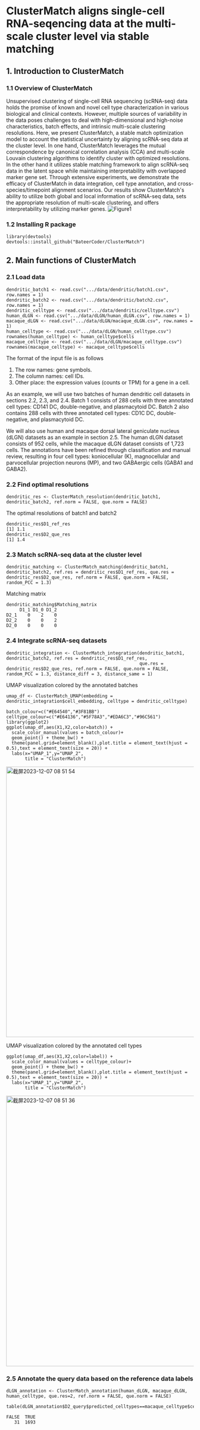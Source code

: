 # ClusterMatch aligns single-cell RNA-seqencing data at the multi-scale cluster level via stable matching
## 1.	Introduction to ClusterMatch
### 1.1	Overview of ClusterMatch
Unsupervised clustering of single-cell RNA sequencing (scRNA-seq) data holds the promise of known and novel cell type characterization in various biological and clinical contexts. However, multiple sources of variability in the data poses challenges to deal with high-dimensional and high-noise characteristics, batch effects, and intrinsic multi-scale clustering resolutions. Here, we present ClusterMatch, a stable match optimization model to account the statistical uncertainty by aligning scRNA-seq data at the cluster level. In one hand, ClusterMatch leverages the mutual correspondence by canonical correlation analysis (CCA) and multi-scale Louvain clustering algorithms to identify cluster with optimized resolutions. In the other hand it utilizes stable matching framework to align scRNA-seq data in the latent space while maintaining interpretability with overlapped marker gene set. Through extensive experiments, we demonstrate the efficacy of ClusterMatch in data integration, cell type annotation, and cross-species/timepoint alignment scenarios. Our results show ClusterMatch's ability to utilize both global and local information of scRNA-seq data, sets the appropriate resolution of multi-scale clustering, and offers interpretability by utilizing marker genes.
![Figure1](https://github.com/BateerCoder/ClusterMatch/assets/150581842/ec50430c-58f1-4498-8da7-c7a246f4dae5)
### 1.2 Installing R package
```
library(devtools)
devtools::install_github("BateerCoder/ClusterMatch")
```
## 2.	Main functions of ClusterMatch
### 2.1 Load data
```
dendritic_batch1 <- read.csv(".../data/dendritic/batch1.csv", row.names = 1)
dendritic_batch2 <- read.csv(".../data/dendritic/batch2.csv", row.names = 1)
dendritic_celltype <- read.csv(".../data/dendritic/celltype.csv")
human_dLGN <- read.csv(".../data/dLGN/human_dLGN.csv", row.names = 1)
macaque_dLGN <- read.csv(".../data/dLGN/macaque_dLGN.csv", row.names = 1)
human_celltype <- read.csv(".../data/dLGN/human_celltype.csv")
rownames(human_celltype) <- human_celltype$cells
macaque_celltype <- read.csv(".../data/dLGN/macaque_celltype.csv")
rownames(macaque_celltype) <- macaque_celltype$cells
```
The format of the input file is as follows
1. The row names: gene symbols.
2. The column names: cell IDs.
3. Other place: the expression values (counts or TPM) for a gene in a cell.

As an example, we will use two batches of human dendritic cell datasets in sections 2.2, 2.3, and 2.4. Batch 1 consists of 288 cells with three annotated cell types: CD141 DC, double-negative, and plasmacytoid DC. Batch 2 also contains 288 cells with three annotated cell types: CD1C DC, double-negative, and plasmacytoid DC.

We will also use human and macaque dorsal lateral geniculate nucleus (dLGN) datasets as an example in section 2.5. The human dLGN dataset consists of 952 cells, while the macaque dLGN dataset consists of 1,723 cells. The annotations have been refined through classification and manual review, resulting in four cell types: koniocellular (K), magnocellular and parvocellular projection neurons (MP), and two GABAergic cells (GABA1 and GABA2).
### 2.2 Find optimal resolutions
```
dendritic_res <- ClusterMatch_resolution(dendritic_batch1, dendritic_batch2, ref.norm = FALSE, que.norm = FALSE)
```
The optimal resolutions of batch1 and batch2
```
dendritic_res$D1_ref_res
[1] 1.1
dendritic_res$D2_que_res
[1] 1.4
```
### 2.3	Match scRNA-seq data at the cluster level
```
dendritic_matching <- ClusterMatch_matching(dendritic_batch1, dendritic_batch2, ref.res = dendritic_res$D1_ref_res, que.res = dendritic_res$D2_que_res, ref.norm = FALSE, que.norm = FALSE, random_PCC = 1.3)
```
Matching matrix
```
dendritic_matching$Matching_matrix
     D1_1 D1_0 D1_2
D2_1    0    2    0
D2_2    0    0    2
D2_0    0    0    0
```
### 2.4	Integrate scRNA-seq datasets
```
dendritic_integration <- ClusterMatch_integration(dendritic_batch1, dendritic_batch2, ref.res = dendritic_res$D1_ref_res,
                                                  que.res = dendritic_res$D2_que_res, ref.norm = FALSE, que.norm = FALSE, random_PCC = 1.3, distance_diff = 3, distance_same = 1)
```
UMAP visualization colored by the annotated batches

```
umap_df <- ClusterMatch_UMAP(embedding = dendritic_integration$cell_embedding, celltype = dendritic_celltype)

batch_colour=c("#E64540","#3F81BB")
celltype_colour=c("#E64136","#5F78A3","#EDA6C3","#96C561")
library(ggplot2)
ggplot(umap_df,aes(X1,X2,color=batch)) + 
  scale_color_manual(values = batch_colour)+
  geom_point() + theme_bw() +
  theme(panel.grid=element_blank(),plot.title = element_text(hjust = 0.5),text = element_text(size = 20)) +
  labs(x="UMAP_1",y="UMAP_2",
       title = "ClusterMatch")
```
<img width="725" alt="截屏2023-12-07 08 51 54" src="https://github.com/BateerCoder/ClusterMatch/assets/150581842/c128fb10-1349-4b2d-8ac6-208ac2e3d39c">

UMAP visualization colored by the annotated cell types
```
ggplot(umap_df,aes(X1,X2,color=label)) + 
  scale_color_manual(values = celltype_colour)+
  geom_point() + theme_bw() +
  theme(panel.grid=element_blank(),plot.title = element_text(hjust = 0.5),text = element_text(size = 20)) +
  labs(x="UMAP_1",y="UMAP_2",
       title = "ClusterMatch")
```
<img width="725" alt="截屏2023-12-07 08 51 36" src="https://github.com/BateerCoder/ClusterMatch/assets/150581842/9c54dc3e-99a1-4159-8495-4fcb5db58ab5">

### 2.5	Annotate the query data based on the reference data labels
```
dLGN_annotation <- ClusterMatch_annotation(human_dLGN, macaque_dLGN, human_celltype, que.res=2, ref.norm = FALSE, que.norm = FALSE)
```
```
table(dLGN_annotation$D2_query$predicted_celltypes==macaque_celltype$celltype)

FALSE  TRUE 
   31  1693
```



